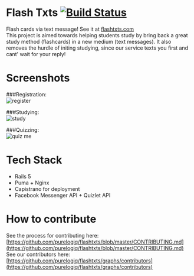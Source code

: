 # Flash Txts [![Build Status](https://travis-ci.org/purelogiq/flashtxts.svg?branch=master)](https://travis-ci.org/purelogiq/flashtxts)
Flash cards via text message! See it at [flashtxts.com](https://flashtxts.com)  
This project is aimed towards helping students study by bring back a great study method (flashcards) in a new medium (text messages). It also removes the hurdle of initing studying, since our service texts you first and cant' wait for your reply!

# Screenshots
###Registration:  
![register](https://raw.githubusercontent.com/purelogiq/flashtxts/master/public/registration.gif)  

###Studying:  
![study](https://raw.githubusercontent.com/purelogiq/flashtxts/master/public/study.gif)  

###Quizzing:  
![quiz me](https://raw.githubusercontent.com/purelogiq/flashtxts/master/public/quiz_me.gif)
  
# Tech Stack
- Rails 5
- Puma + Nginx
- Capistrano for deployment
- Facebook Messenger API + Quizlet API

# How to contribute
See the process for contributing here: [https://github.com/purelogiq/flashtxts/blob/master/CONTRIBUTING.md](https://github.com/purelogiq/flashtxts/blob/master/CONTRIBUTING.md)  
See our contributors here: [https://github.com/purelogiq/flashtxts/graphs/contributors](https://github.com/purelogiq/flashtxts/graphs/contributors)
